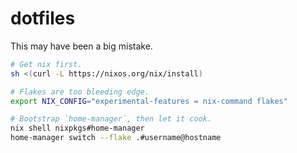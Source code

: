 # dotfiles

This may have been a big mistake.

```bash
# Get nix first.
sh <(curl -L https://nixos.org/nix/install)

# Flakes are too bleeding edge.
export NIX_CONFIG="experimental-features = nix-command flakes"

# Bootstrap `home-manager`, then let it cook.
nix shell nixpkgs#home-manager
home-manager switch --flake .#username@hostname
```
